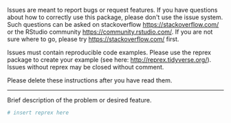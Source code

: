 Issues are meant to report bugs or request features. If you have questions about how to correctly use this package, please don't use the issue system. Such questions can be asked on stackoverflow https://stackoverflow.com/ or the RStudio community https://community.rstudio.com/. If you are not sure where to go, please try https://stackoverflow.com/ first.

Issues must contain reproducible code examples. Please use the reprex package to create your example (see here: http://reprex.tidyverse.org/). Issues without reprex may be closed without comment.

Please delete these instructions after you have read them.

------

Brief description of the problem or desired feature.

```r
# insert reprex here
```
